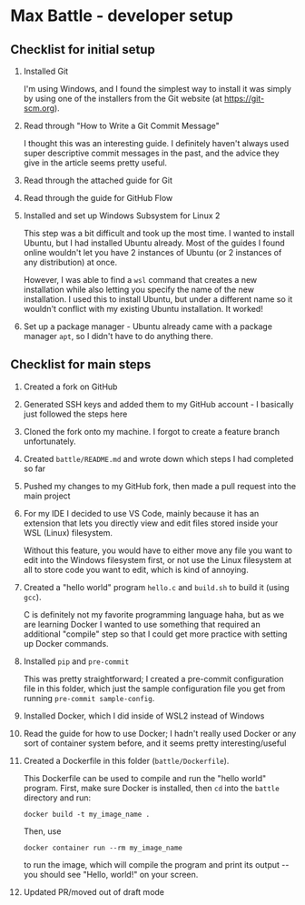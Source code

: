 # Max Battle - developer setup

## Checklist for initial setup

1) Installed Git

    I'm using Windows, and I found the simplest way to install it was simply by
    using one of the installers from the Git website (at https://git-scm.org).

2) Read through "How to Write a Git Commit Message"

    I thought this was an interesting guide. I definitely haven't always used
    super descriptive commit messages in the past, and the advice they give in the
    article seems pretty useful.

3) Read through the attached guide for Git

4) Read through the guide for GitHub Flow

5) Installed and set up Windows Subsystem for Linux 2

    This step was a bit difficult and took up the most time. I wanted to install
    Ubuntu, but I had installed Ubuntu already. Most of the guides I found online
    wouldn't let you have 2 instances of Ubuntu (or 2 instances of any
    distribution) at once.

    However, I was able to find a `wsl` command that creates a new installation
    while also letting you specify the name of the new installation. I used this
    to install Ubuntu, but under a different name so it wouldn't conflict with my
    existing Ubuntu installation. It worked!

6) Set up a package manager - Ubuntu already came with a package manager `apt`,
    so I didn't have to do anything there.

## Checklist for main steps

1) Created a fork on GitHub

2) Generated SSH keys and added them to my GitHub account - I basically just
    followed the steps here

3) Cloned the fork onto my machine. I forgot to create a feature branch unfortunately.

4) Created `battle/README.md` and wrote down which steps I had completed so far

5) Pushed my changes to my GitHub fork, then made a pull request into the main project

6) For my IDE I decided to use VS Code, mainly because it has an extension that
    lets you directly view and edit files stored inside your WSL (Linux)
    filesystem.

    Without this feature, you would have to either move any file you want to edit
    into the Windows filesystem first, or not use the Linux filesystem at all to
    store code you want to edit, which is kind of annoying.

7) Created a "hello world" program `hello.c` and `build.sh` to build it (using `gcc`).

    C is definitely not my favorite programming language haha, but as we are
    learning Docker I wanted to use something that required an additional
    "compile" step so that I could get more practice with setting up Docker
    commands.

8) Installed `pip` and `pre-commit`

    This was pretty straightforward; I created a pre-commit configuration file in
    this folder, which just the sample configuration file you get from running
    `pre-commit sample-config`.

9) Installed Docker, which I did inside of WSL2 instead of Windows

10) Read the guide for how to use Docker; I hadn't really used Docker or any
    sort of container system before, and it seems pretty interesting/useful

11) Created a Dockerfile in this folder (`battle/Dockerfile`).

    This Dockerfile can be used to compile and run the "hello world" program. First, make sure Docker is installed, then `cd` into the `battle` directory and run:

    `docker build -t my_image_name .`

    Then, use

    `docker container run --rm my_image_name`

    to run the image, which will compile the program and print its output -- you should see "Hello, world!" on your screen.

12) Updated PR/moved out of draft mode

